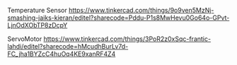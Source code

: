 Temperature Sensor
https://www.tinkercad.com/things/9o9ven5MzNj-smashing-jaiks-kieran/editel?sharecode=Pddu-P1s8MwHevu0Go64o-GPvt-LjnOdXObTP8zDcpY

ServoMotor
https://www.tinkercad.com/things/3PoR2z0xSqc-frantic-lahdi/editel?sharecode=hMcudhBurLv7d-FC_jha1BYZcC4huOq4KE9xanRF4Z4
